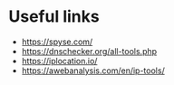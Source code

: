 # Useful links
* https://spyse.com/
* https://dnschecker.org/all-tools.php
* https://iplocation.io/
* https://awebanalysis.com/en/ip-tools/
